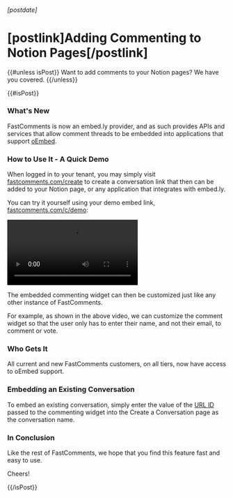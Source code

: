 ###### [postdate]
# [postlink]Adding Commenting to Notion Pages[/postlink]

{{#unless isPost}}
Want to add comments to your Notion pages? We have you covered.
{{/unless}}

{{#isPost}}

### What's New

FastComments is now an embed.ly provider, and as such provides APIs and services that allow comment threads
to be embedded into applications that support [oEmbed](https://oembed.com).

### How to Use It - A Quick Demo

When logged in to your tenant, you may simply visit [fastcomments.com/create](https://fastcomments.com/create) to create a conversation link that then
can be added to your Notion page, or any application that integrates with embed.ly.

You can try it yourself using your demo embed link, [fastcomments.com/c/demo](https://fastcomments.com/c/demo):

<video src="images/fastcomments-notion.mp4" autoplay="false" controls="true" alt="FastComments and Notion Demo" title="FastComments and Notion Demo"></video>

The embedded commenting widget can then be customized just like any other instance of FastComments.

For example, as shown in the above video, we can customize the comment widget so that the user only has to enter their name, and not their email, to comment or vote.

### Who Gets It

All current and new FastComments customers, on all tiers, now have access to oEmbed support.

### Embedding an Existing Conversation

To embed an existing conversation, simply enter the value of the <a href="https://docs.fastcomments.com/guide-customizations-and-configuration.html#url-id" target="_blank">URL ID</a> passed to the commenting widget
into the Create a Conversation page as the conversation name.

### In Conclusion

Like the rest of FastComments, we hope that you find this feature fast and easy to use.

Cheers!

{{/isPost}}

